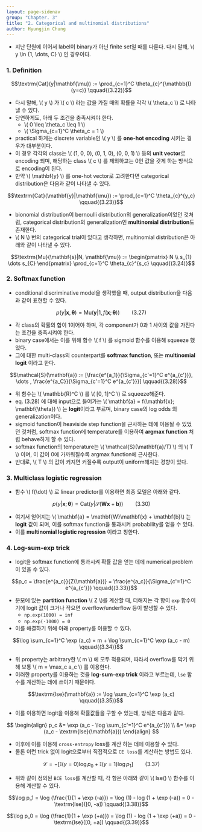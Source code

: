 ```yaml
---
layout: page-sidenav
group: "Chapter. 3"
title: "2. Categorical and multinomial distributions"
author: Hyungjin Chung
---
```


- 지난 단원에 이어서 label이 binary가 아닌 finite set일 때를 다룬다. 다시 말해, \\( y \in \{1, \dots, C\} \\) 인 경우이다.

### 1. Definition

$$\textrm{Cat}(y|\mathbf{\mu}) := \prod_{c=1}^C \theta_{c}^{\mathbb{I}(y=c)} \qquad{(3.22)}$$

- 다시 말해, \\( y \\) 가 \\( c \\) 라는 값을 가질 때의 확률을 각각 \\( \theta_c \\) 로 나타낼 수 있다.
- 당연하게도, 아래 두 조건을 충족시켜야 한다.
  - \\( 0 \leq \theta_c \leq 1 \\)
  - \\( \Sigma_{c=1}^C \theta_c = 1 \\)
- practical 하게는 discrete variable인 \\( y \\) 를 **one-hot encoding** 시키는 경우가 대부분이다.
- 이 경우 각각의 class는 \\( (1, 0, 0), (0, 1, 0), (0, 0, 1) \\) 등의 **unit vector**로 encoding 되며, 해당하는 class \\( c \\) 를 제외하고는 0인 값을 갖게 하는 방식으로 encoding이 된다.
- 만약 \\( \mathbf{y} \\) 를 one-hot vector로 고려한다면 categorical distribution은 다음과 같이 나타낼 수 있다.

$$\textrm{Cat}(\mathbf{y}|\mathbf{\mu}) := \prod_{c=1}^C \theta_{c}^{y_c} \qquad{(3.23)}$$

- bionomial distribution이 bernoulli distribution의 generalization이었던 것처럼, categorical distribution의 generalization인 **multinomial distribution**도 존재한다.
- \\( N \\) 번의 categorical trial이 있다고 생각하면, multinomial distribution은 아래와 같이 나타낼 수 있다.

$$\textrm{Mu}(\mathbf{s}|N, \mathbf{\mu}) := \begin{pmatrix} N \\ s_{1} \dots s_{C} \end{pmatrix} \prod_{c=1}^C \theta_{c}^{s_c} \qquad{(3.24)}$$

### 2. Softmax function

- conditional discriminative model을 생각했을 때, output distribution을 다음과 같이 표현할 수 있다.

$$p(y|\mathbf{x},\mathbf{\theta}) = \textrm{Mu}(\mathbf{y}|1, f(\mathbf{x}; \mathbf{\theta})) \qquad{(3.27)}$$

- 각 class의 확률의 합이 1이어야 하며, 각 component가 0과 1 사이의 값을 가진다는 조건을 충족시켜야 한다.
- binary case에서는 이를 위해 함수 \\( f \\) 를 sigmoid 함수를 이용해 squeeze 했었다.
- 그에 대한 multi-class의 counterpart를 **softmax function**, 또는 **multinomial logit** 이라고 한다.

$$\mathcal{S}(\mathbf{a}) := [\frac{e^{a_1}}{\Sigma_{c'=1}^C e^{a_{c'}}}, \dots , \frac{e^{a_C}}{\Sigma_{c'=1}^C e^{a_{c'}}}] \qquad{(3.28)}$$

- 위 함수는 \\( \mathbb{R}^C \\) 를 \\( [0, 1]^C \\) 로 squeeze해준다.
- eq. (3.28) 에 대해 input으로 들어가는 \\( \mathbf{a} = f(\mathbf{x}; \mathbf{\theta}) \\) 는 **logit**이라고 부르며, binary case의 log odds 의 generalization이다.
- sigmoid function이 heaviside step function을 근사하는 데에 이용될 수 있었던 것처럼, softmax function에 temperature를 이용하여 **argmax function** 처럼 behave하게 할 수 있다.
- softmax function의 temperature는 \\( \mathcal{S}(\mathbf{a}/T) \\) 의 \\( T \\) 이며, 이 값이 0에 가까워질수록 argmax function에 근사한다.
- 반대로, \\( T \\) 의 값이 커지면 커질수록 output이 uniform해지는 경향이 있다.

### 3. Multiclass logistic regression

- 함수 \\( f(\dot) \\) 로 linear predictor를 이용하면 최종 모델은 아래와 같다.

$$p(y|\mathbf{x};\mathbf{\theta}) = \textrm{Cat}(y|\mathcal{S}(\mathbf{W}\mathbf{x} + \mathbf{b})) \qquad{(3.30)}$$

- 여기서 얻어지는 \\( \mathbf{a} = \mathbf{W}\mathbf{x} + \mathbf{b}\\) 는 **logit** 값이 되며, 이를 softmax function을 통과시켜 probability를 얻을 수 있다.
- 이를 **multinomial logistic regression** 이라고 칭한다.

### 4. Log-sum-exp trick

- logit을 softmax function에 통과시켜 확률 값을 얻는 데에 numerical problem이 있을 수 있다.

$$p_c = \frac{e^{a_c}}{Z(\mathbf{a})} = \frac{e^{a_c}}{\Sigma_{c'=1}^C e^{a_{c'}}} \qquad{(3.33)}$$

- 분모에 있는 **partition function** \\( Z \\)를 계산할 때, 더해지는 각 항이 ```exp``` 함수이기에 logit 값이 크거나 작으면 overflow/underflow 등이 발생할 수 있다.
  - ```np.exp(1000) = inf```
  - ```np.exp(-1000) = 0```
- 이를 해결하기 위해 아래 property를 이용할 수 있다.

$$\log \sum_{c=1}^C \exp (a_c) = m + \log \sum_{c=1}^C \exp (a_c - m) \qquad{(3.34)}$$

- 위 property는 arbitrary한 \\( m \\) 에 모두 적용되며, 따라서 overflow를 막기 위헤 보통 \\(  m = \max_c a_c \\) 를 이용한다.
- 이러한 property를 이용하는 것을 **log-sum-exp trick** 이라고 부르는데, ```lse``` 함수를 계산하는 데에 쓰이기 때문이다.

$$\textrm{lse}(\mathbf{a}) := \log \sum_{c=1}^C \exp (a_c) \qquad{(3.35)}$$

- 이를 이용하면 logit을 이용해 확률값들을 구할 수 있는데, 방식은 다음과 같다.

$$
\begin{align}
  p_c &= \exp (a_c - \log \sum_{c'=1}^C e^{a_{c'}}) \\
  &= \exp (a_c - \textrm{lse}(\mathbf{a}))
\end{align}
$$

- 이후에 이를 이용해 ```cross-entropy``` loss를 계산 하는 데에 이용할 수 있다.
- 물론 이런 trick 없이 logit으로부터 직접적으로 ```CE loss```를 계산하는 방법도 있다.

$$\mathcal{L} = - [\mathbb{I}(y = 0)\log p_0 + \mathbb{I}(y = 1) \log p_1] \qquad{(3.37)}$$

- 위와 같이 정의된 ```BCE loss```를 계산할 때, 각 항은 아래와 같이 \\( lse() \\) 함수를 이용해 계산할 수 있다.

$$\log p_1 = \log (\frac{1}{1 + \exp (-a)}) = \log (1) - log (1 + \exp (-a)) = 0 - \textrm{lse}([0, -a]) \qquad{(3.38)}$$

$$\log p_0 = \log (\frac{1}{1 + \exp (+a)}) = \log (1) - log (1 + \exp (+a)) = 0 - \textrm{lse}([0, +a]) \qquad{(3.39)}$$


